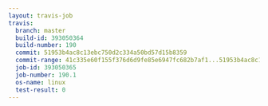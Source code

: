 ```yaml
---
layout: travis-job
travis:
  branch: master
  build-id: 393050364
  build-number: 190
  commit: 51953b4ac8c13ebc750d2c334a50bd57d15b8359
  commit-range: 41c335e60f155f376d6d9fe85e6947fc682b7af1...51953b4ac8c13ebc750d2c334a50bd57d15b8359
  job-id: 393050365
  job-number: 190.1
  os-name: linux
  test-result: 0
---
```

